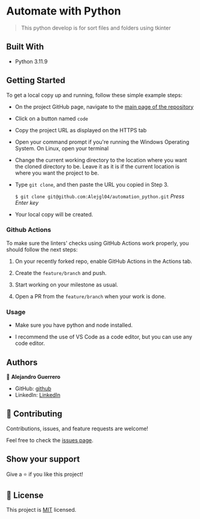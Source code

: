 # Automate with Python 

> This python develop is for sort files and folders using tkinter 

## Built With

- Python 3.11.9

## Getting Started

To get a local copy up and running, follow these simple example steps:

- On the project GitHub page, navigate to the [main page of the repository](https://github.com/Alejgl04/automation_python.git)

- Click on a button named `code`

- Copy the project URL as displayed on the HTTPS tab

- Open your command prompt if you're running the Windows Operating System. On Linux, open your terminal

- Change the current working directory to the location where you want the cloned directory to be. Leave it as it is if the current location is where you want the project to be.

- Type `git clone`, and then paste the URL you copied in Step 3.<br>

  `$ git clone git@github.com:Alejgl04/automation_python.git` <em>Press Enter key</em><br>

- Your local copy will be created.

### Github Actions

To make sure the linters' checks using GitHub Actions work properly, you should follow the next steps:

1. On your recently forked repo, enable GitHub Actions in the Actions tab.
   
2. Create the `feature/branch` and push.
   
3. Start working on your milestone as usual.
   
4. Open a PR from the `feature/branch` when your work is done.

### Usage 

- Make sure you have python and node installed.

- I recommend the use of VS Code as a code editor, but you can use any code editor.

## Authors

👤 **Alejandro Guerrero**

- GitHub: [github](https://github.com/Alejgl04)
- LinkedIn: [LinkedIn](https://www.linkedin.com/in/alejandro-guerrero-75479a152/)

## 🤝 Contributing

Contributions, issues, and feature requests are welcome!

Feel free to check the [issues page](issues/).

## Show your support

Give a ⭐️ if you like this project!
 

## 📝 License

This project is [MIT](lic.url) licensed.
